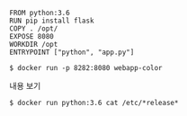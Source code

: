 
```
FROM python:3.6
RUN pip install flask
COPY . /opt/
EXPOSE 8080
WORKDIR /opt
ENTRYPOINT ["python", "app.py"]
```


```
$ docker run -p 8282:8080 webapp-color
```

내용 보기

```
$ docker run python:3.6 cat /etc/*release*
```